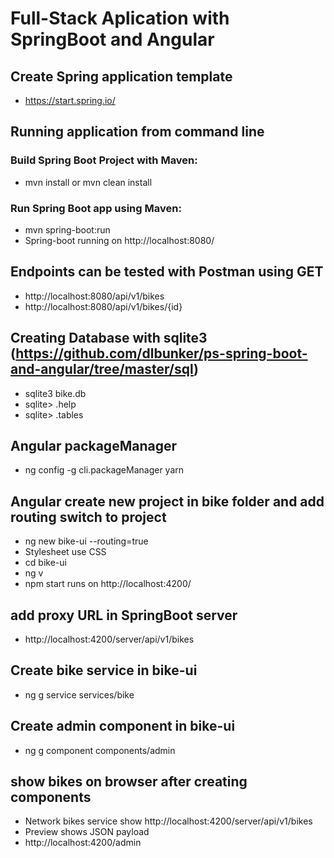 # Full-Stack Aplication with SpringBoot and Angular

## Create Spring application template
* https://start.spring.io/

## Running application from command line
### Build Spring Boot Project with Maven: 
* mvn install or mvn clean install

### Run Spring Boot app using Maven:
* mvn spring-boot:run
* Spring-boot running on http://localhost:8080/

## Endpoints can be tested with Postman using GET
* http://localhost:8080/api/v1/bikes
* http://localhost:8080/api/v1/bikes/{id}

## Creating Database with sqlite3 (https://github.com/dlbunker/ps-spring-boot-and-angular/tree/master/sql)
* sqlite3 bike.db
* sqlite> .help
* sqlite> .tables

## Angular packageManager
* ng config -g cli.packageManager yarn

## Angular create new project in bike folder and add routing switch to project
* ng new bike-ui --routing=true
* Stylesheet use CSS
* cd bike-ui
* ng v
* npm start runs on http://localhost:4200/

## add proxy URL in SpringBoot server
* http://localhost:4200/server/api/v1/bikes

## Create bike service in bike-ui
* ng g service services/bike

## Create admin component in bike-ui 
* ng g component components/admin

## show bikes on browser after creating components
* Network bikes service show http://localhost:4200/server/api/v1/bikes
* Preview shows JSON payload
* http://localhost:4200/admin